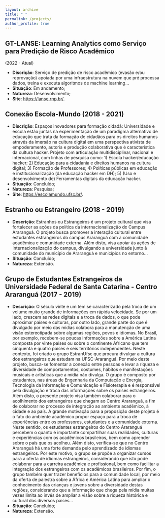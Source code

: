 ```yaml
---
layout: archive
title: " "
permalink: /projects/
author_profile: true
---
```

## GT-LANSE: Learning Analytics como Serviço para Predição de Risco Acadêmico
 (2022 - Atual)

* **Discrição**:  Serviço de predição de risco acadêmico (evasão e/ou reprovação) apoiada por uma infraestrutura na nuvem que pré processa dados, treina e executa algoritmos de machine learning...
* **Situação**: Em andamento;
* **Natureza**: Desenvolvimento;
* **Site**: <a href ="https://lanse.rnp.br/" target="_blank">https://lanse.rnp.br/</a>.

## Conexão Escola-Mundo (2018 - 2021)

* **Discrição**: Espaços inovadores para formação cidadã: Universidade e escola estão juntas na experimentação de um paradigma alternativo de educação que trata da formação de cidadãos para os direitos humanos através da imersão na cultura digital em uma perspectiva ativista de empoderamento, autoria e produção colaborativa que é característica da cultura hacker. Projeto com articulação multidisciplinar, nacional e internacional, com linhas de pesquisa como: 1) Escola hacker/educação hacker; 2) Educação para a cidadania e direitos humanos na cultura digital; 3) Formação de Professores; 4) Políticas públicas em educação e institucionalização (da educação hacker em DH); 5) (Uso e desenvolvimento de) Ferramentas digitais da educação hacker.
* **Situação**: Concluído;
* **Natureza**: Pesquisa;
* **Site**: <a href ="https://escolamundo.ufsc.br/" target="_blank">https://escolamundo.ufsc.br/</a>.

## Estranho ou Estrangeiro (2018 - 2019) 
* **Descrição**: Estranhos ou Estrangeiros é um projeto cultural que visa fortalecer as ações da política da internacionalização do Campus Araranguá. O projeto busca promover a interação cultural entre estudantes estrangeiros do campus Araranguá com a comunidade acadêmica e comunidade externa. Além disto, visa apoiar às ações de Internacionalização do campus, divulgando a universidade junto à comunidade do município de Araranguá e municípios no entorno...
* **Situação**: Concluído; 
* **Natureza**: Extensão. 

##  Grupo de Estudantes Estrangeiros da Universidade Federal de Santa Catarina - Centro Araranguá (2017 - 2019)

* **Descrição**: O século vinte e um tem se caracterizado pela troca de um volume muito grande de informações em rápida velocidade. Se por um lado, crescem as redes digitais e a troca de dados, o que pode aproximar países e culturas, por outro lado, grande parte do que é divulgado por meio das mídias colabora para a manutenção de uma visão estereotipada sobre algumas regiões, povos e idiomas. No Brasil, por exemplo, recebem-se poucas informações sobre a América Latina composta por vinte países ou sobre o continente Africano que tem cinquenta e quatro países e seis territórios independentes. Neste contexto, foi criado o grupo EstranUfsc que procura divulgar a cultura dos estrangeiros que estudam na UFSC-Araranguá. Por meio deste projeto, busca-se fomentar a conexão entre pessoas e levar a riqueza e diversidade de comportamentos, costumes, hábitos e manifestações musicais e artísticas que a mídia não divulga. O grupo é composto por estudantes, nas áreas de Engenharia da Computação e Energia, Tecnologia da Informação e Comunicação e Fisioterapia e é responsável pela divulgação e troca das informações sobre os países estrangeiros. Além disto, o presente projeto visa também colaborar para o acolhimento dos estrangeiros que chegam ao Centro Araranguá, a fim de colaborar no processo de integração ao ambiente acadêmico, à cidade e ao país. A grande motivação para a proposição deste projeto é o fato do ambiente acadêmico propor espaço para a troca de experiências entre os professores, estudantes e a comunidade externa. Neste sentido, os estudantes estrangeiros do Centro Araranguá percebem o quanto é importante compartilhar suas realidades, culturas e experiências com os acadêmicos brasileiros, bem como aprender sobre o país que os acolheu. Além disto, verifica-se que no Centro Araranguá há uma forte demanda pelo aprendizado de idiomas estrangeiros. Por este motivo, o grupo se propõe a organizar cursos para a oferta de idiomas estrangeiros, considerando que isto pode colaborar para a carreira acadêmica e profissional, bem como facilitar a integração dos estrangeiros com os acadêmicos brasileiros. Por fim, o grupo também quer trazer benefícios para a comunidade local, por meio da oferta de palestra sobre a África e América Latina para ampliar o conhecimento das crianças e jovens sobre a diversidade destas regiões, considerando que a informação que chega pela mídia muitas vezes limita ao invés de ampliar a visão sobre a riqueza histórica e cultural dos diversos países...
* **Situação**: Concluído;
* **Natureza**: Extensão. 